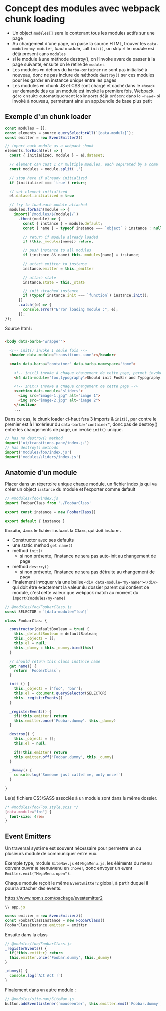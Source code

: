# Concept des modules avec webpack chunk loading

* Un object ```modules[]``` sera le contenant tous les modules actifs sur une page
* Au chargement d'une page, on parse la source HTML, trouver les ```data-module="my-module"```, load module, call ```init()```, on skip si le module est déjà présent dans ```modules```
* si le module à une méthode destroy(), on l’invoke avant de passer à la page suivante, ensuite on le retire de ```modules```
* Les modules en dehors du ```barba-container``` ne sont pas initialisé à nouveau, donc ne pas inclure de méthode ```destroy()``` sur ces modules pour les garder en instance unique entre les pages
* Les modules en chunk JS et CSS sont chargé et caché dans le ```<head>``` sur demande dès qu'un module est invoké la première fois, Webpack gère ensuite automatiquement les imports déjà présent dans le ```<head>``` si invoké à nouveau, permettant ainsi un app.bundle de base plus petit

## Exemple d'un chunk loader

```js
const modules = [];
const elements = source.querySelectorAll(`[data-module]`);
const emitter = new EventEmitter2()

// import each module as a webpack chunk
elements.forEach((el) => {
  const { initialized, module } = el.dataset;

  // element can cast 1 or multiple modules, each seperated by a coma
  const modules = module.split(',')

  // stop here if already initialized
  if (initialized === `true`) return;

  // set element initialized
  el.dataset.initialized = true

  // try to load each module attached
  modules.forEach(module => {
    import(`@modules/${module}/`)
      .then((module) => {
        const { instance } = module.default;
        const { name } = typeof instance === `object` ? instance : null;

        // return if module already loaded
        if (this._modules[name]) return;

        // push instance to all modules
        if (instance && name) this._modules[name] = instance;

        // attach emitter to instance
        instance.emitter = this._emitter

        // attach state
        instance.state = this._state

        // init attached instance
        if (typeof instance.init === `function`) instance.init();
      })
      .catch((e) => {
        console.error("Error loading module :", e);
      });
});
```

Source html :

```html

<body data-barba="wrapper">

  <!-- init() invoke 1 seule fois -->
  <header data-module="transitions-pane"></header>

  <main data-barba="container" data-barba-namespace="home">

    <!-- init() invoke à chaque changement de cette page, permet invokes de plusieurs modules -->
    <h4 data-module="foo,typography">Should init FooBar and Typography module</h4>

    <!-- init() invoke à chaque changement de cette page -->
    <section data-module="sliders">
      <img src="image-1.jpg" alt="image 1">
      <img src="image-2.jpg" alt="image 2">
    </section>
    ...

```

Dans ce cas, le chunk loader ci-haut fera 3 imports & ```init()```, par contre le premier est à l'extérieur du ```data-barba="container"```, donc pas de destroy() entre les changements de page, un invoke ```init()``` unique.

```js
// has no destroy() method
import('ui/transitions-pane/index.js')
// has destroy() methods
import('modules/foo/index.js')
import('modules/sliders/index.js')
```

## Anatomie d'un module

Placer dans un répertoire unique chaque module, un fichier index.js qui va créer un object ```instance``` du module et l'exporter comme default

```js
// @modules/foo/index.js
import FoobarClass from './FoobarClass'

export const instance = new FoobarClass()

export default { instance }
```

Ensuite, dans le fichier incluant la Class, qui doit inclure :

* Constructor avec ses defaults
* une static method ```get name()```
* method ```init()```
  * si non présente, l'instance ne sera pas auto-init au changement de page
* method ```destroy()```
  * si non présente, l'instance ne sera pas détruite au changement de page
* Finalement invoquer via une balise ```<div data-module="my-name"></div>``` qui doit être exactement la valeur du dossier parent qui  contient ce module, c'est cette valeur que webpack match au moment du ```import(@modules/my-name)```


```js
// @modules/foo/FoobarClass.js
const SELECTOR = `[data-module="foo"]`

class FoobarClass {

  constructor(defaultBoolean = true) {
    this._defaultBoolean = defaultBoolean;
    this._objects = [];
    this.el = null;
    this._dummy = this._dummy.bind(this)
  }

  // should return this class instance name
  get name() {
    return `FoobarClass`;
  }

  init () {
    this._objects = ['foo', 'bar'];
    this.el = document.querySelector(SELECTOR)
    this._registerEvents()
  }

  _registerEvents() {
    if(!this.emitter) return
    this.emitter.once('Foobar.dummy', this._dummy)
  }

  destroy() {
    this._objects = [];
    this.el = null;

    if(!this.emitter) return
    this.emitter.off('Foobar.dummy', this._dummy)
  }

  _dummy() {
    console.log(`Someone just called me, only once!`)
  }

}

```

Le(s) fichiers CSS/SASS associés à un module sont dans le même dossier.

```SCSS
/* @modules/foo/Foo.style.scss */
[data-module="foo"] {
  font-size: 4rem;
}
```

## Event Emitters

Un traversal système est souvent nécessaire pour permettre un ou plusieurs module de communiquer entre eux.

Exemple type, module ```SiteNav.js``` et ```MegaMenu.js```, les éléments du menu doivent ouvrir le MenuMenu en ```:hover```, donc envoyer un event ```Emitter.emit("MegaMenu.open")```.

Chaque module reçoit le même ```EventEmitter2``` global, à partir duquel il pourra attacher des events.

https://www.npmjs.com/package/eventemitter2

```js
\\ app.js

const emitter = new EventEmitter2()
const FoobarClassInstance = new FoobarClass()
FoobarClassInstance.emitter = emitter

```

Ensuite dans la class

```js
// @modules/foo/FoobarClass.js
_registerEvents() {
  if(!this.emitter) return
  this.emitter.once('Foobar.dummy', this._dummy)
}

_dummy() {
  console.log(`Act Act !`)
}

```

Finalement dans un autre module :

```js
// @modules/site-nav/SiteNav.js
button.addEventListener(`mouseenter`, this.emitter.emit('Foobar.dummy'))

```
